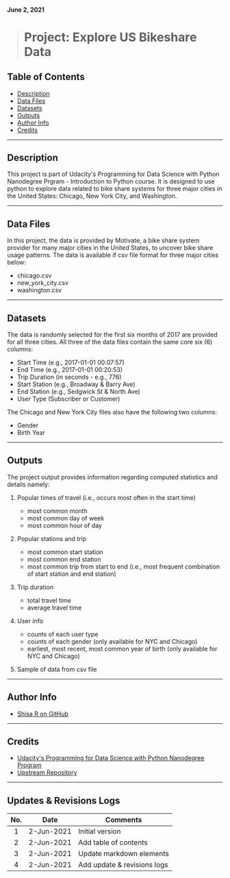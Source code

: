 #### June 2, 2021

> # Project: Explore US Bikeshare Data

## Table of Contents
- [Description](#description)
- [Data Files](#data-Files)
- [Datasets](#datasets)
- [Outputs](#outputs)
- [Author Info](#author-info)
- [Credits](#credits)

---

## Description
This project is part of Udacity's Programming for Data Science with Python Nanodegree Prgram - Introduction to Python course. It is designed to use python to explore data related to bike share systems for three major cities in the United States: Chicago, New York City, and Washington.

---

## Data Files
In this project, the data is provided by Motivate, a bike share system provider for many major cities in the United States, to uncover bike share usage patterns. The data is available if csv file format for three major cities below: 
* chicago.csv
* new_york_city.csv
* washington.csv

---

## Datasets

The data is randomly selected for the first six months of 2017 are provided for all three cities. All three of the data files contain the same core six (6) columns:

* Start Time (e.g., 2017-01-01 00:07:57)
* End Time (e.g., 2017-01-01 00:20:53)
* Trip Duration (in seconds - e.g., 776)
* Start Station (e.g., Broadway & Barry Ave)
* End Station (e.g., Sedgwick St & North Ave)
* User Type (Subscriber or Customer)

The Chicago and New York City files also have the following two columns:
* Gender
* Birth Year

---

## Outputs

The project output provides information regarding computed statistics and details namely:

1. Popular times of travel (i.e., occurs most often in the start time)
    * most common month
    * most common day of week
    * most common hour of day

2. Popular stations and trip
    * most common start station
    * most common end station
    * most common trip from start to end (i.e., most frequent combination of start station and end station)

3. Trip duration
    * total travel time
    * average travel time

4. User info
    * counts of each user type
    * counts of each gender (only available for NYC and Chicago)
    * earliest, most recent, most common year of birth (only available for NYC and Chicago)

5. Sample of data from csv file

---

## Author Info
- [Shisa R on GitHub](https://github.com/shisa-r)

---

## Credits
- [Udacity's Programming for Data Science with Python Nanodegree Program](https://www.udacity.com/course/programming-for-data-science-nanodegree--nd104)
- [Upstream Repository](https://github.com/udacity/pdsnd_github)

---

## Updates & Revisions Logs
|No.|Date      |Comments                   
|:-:|:--------:|--------
|1  |2-Jun-2021|Initial version
|2  |2-Jun-2021|Add table of contents
|3  |2-Jun-2021|Update markdown elements
|4  |2-Jun-2021|Add update & revisions logs
